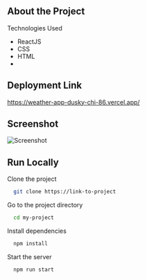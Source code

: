 
## About the Project
Technologies Used

- ReactJS
- CSS
- HTML
- 
## Deployment Link
https://weather-app-dusky-chi-86.vercel.app/

## Screenshot

![Screenshot](https://i.ibb.co/5xLQdKc/weather.png)

## Run Locally

Clone the project

```bash
  git clone https://link-to-project
```

Go to the project directory

```bash
  cd my-project
```

Install dependencies

```bash
  npm install
```

Start the server

```bash
  npm run start
```

